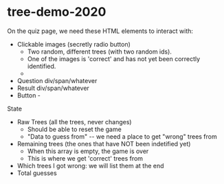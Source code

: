 # tree-demo-2020

On the quiz page, we need these HTML elements to interact with:
- Clickable images (secretly radio button)
    - Two random, different trees (with two random ids).
    - One of the images is 'correct' and has not yet been correctly identified.
    - 
- Question div/span/whatever
- Result div/span/whatever
- Button
        - 

State
- Raw Trees (all the trees, never changes)
    - Should be able to reset the game
    - "Data to guess from" -- we need a place to get "wrong" trees from
- Remaining trees (the ones that have NOT been indetified yet)
    - When this array is empty, the game is over
    - This is where we get 'correct' trees from
- Which trees I got wrong: we will list them at the end
- Total guesses
